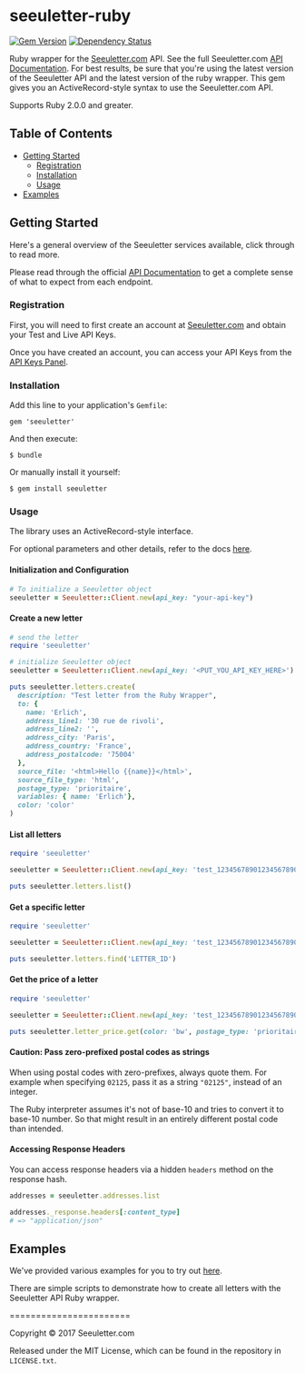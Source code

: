 # seeuletter-ruby


[![Gem Version](https://badge.fury.io/rb/seeuletter.svg)](https://badge.fury.io/rb/seeuletter)
[![Dependency Status](https://gemnasium.com/badges/github.com/seeuletter/seeuletter-ruby.svg)](https://gemnasium.com/github.com/seeuletter/seeuletter-ruby)


Ruby wrapper for the [Seeuletter.com](https://www.seeuletter.com) API. See the full Seeuletter.com [API Documentation](https://docs.seeuletter.com/?ruby#).  For best results, be sure that you're using the latest version of the Seeuletter API and the latest version of the ruby wrapper. This gem gives you an ActiveRecord-style syntax to use the Seeuletter.com API.

Supports Ruby 2.0.0 and greater.

## Table of Contents

- [Getting Started](#getting-started)
  - [Registration](#registration)
  - [Installation](#installation)
  - [Usage](#usage)
- [Examples](#examples)

## Getting Started

Here's a general overview of the Seeuletter services available, click through to read more.

Please read through the official [API Documentation](https://docs.seeuletter.com/?ruby#) to get a complete sense of what to expect from each endpoint.

### Registration

First, you will need to first create an account at [Seeuletter.com](https://www.seeuletter.com/signup) and obtain your Test and Live API Keys.

Once you have created an account, you can access your API Keys from the [API Keys Panel](https://www.seeuletter.com/app/dashboard/keys).

### Installation

Add this line to your application's `Gemfile`:

    gem 'seeuletter'

And then execute:

    $ bundle

Or manually install it yourself:

    $ gem install seeuletter

### Usage

The library uses an ActiveRecord-style interface.

For optional parameters and other details, refer to the docs [here](https://docs.seeuletter.com/?ruby#).

#### Initialization and Configuration

```ruby
# To initialize a Seeuletter object
seeuletter = Seeuletter::Client.new(api_key: "your-api-key")
```

#### Create a new letter

```ruby
# send the letter
require 'seeuletter'

# initialize Seeuletter object
seeuletter = Seeuletter::Client.new(api_key: '<PUT_YOU_API_KEY_HERE>')

puts seeuletter.letters.create(
  description: "Test letter from the Ruby Wrapper",
  to: {
    name: 'Erlich',
    address_line1: '30 rue de rivoli',
    address_line2: '',
    address_city: 'Paris',
    address_country: 'France',
    address_postalcode: '75004'
  },
  source_file: '<html>Hello {{name}}</html>',
  source_file_type: 'html',
  postage_type: 'prioritaire',
  variables: { name: 'Erlich'},
  color: 'color'
)
```

#### List all letters

```ruby
require 'seeuletter'

seeuletter = Seeuletter::Client.new(api_key: 'test_12345678901234567890')

puts seeuletter.letters.list()
```

#### Get a specific letter

```ruby
require 'seeuletter'

seeuletter = Seeuletter::Client.new(api_key: 'test_12345678901234567890')

puts seeuletter.letters.find('LETTER_ID')
```
#### Get the price of a letter

```ruby
require 'seeuletter'

seeuletter = Seeuletter::Client.new(api_key: 'test_12345678901234567890')

puts seeuletter.letter_price.get(color: 'bw', postage_type: 'prioritaire', postage_speed: 'D1', page_count: 1)
```

#### Caution: Pass zero-prefixed postal codes as strings

When using postal codes with zero-prefixes, always quote them. For example when specifying `02125`, pass it as a string `"02125"`, instead of an integer.

The Ruby interpreter assumes it's not of base-10 and tries to convert it to base-10 number. So that might result in an entirely different postal code than intended.

#### Accessing Response Headers

You can access response headers via a hidden `headers` method on the response hash.

```ruby
addresses = seeuletter.addresses.list

addresses._response.headers[:content_type]
# => "application/json"
```


## Examples

We've provided various examples for you to try out [here](https://github.com/seeuletter/seeuletter-ruby/tree/master/examples).

There are simple scripts to demonstrate how to create all letters with the Seeuletter API Ruby wrapper.

=======================

Copyright &copy; 2017 Seeuletter.com

Released under the MIT License, which can be found in the repository in `LICENSE.txt`.
